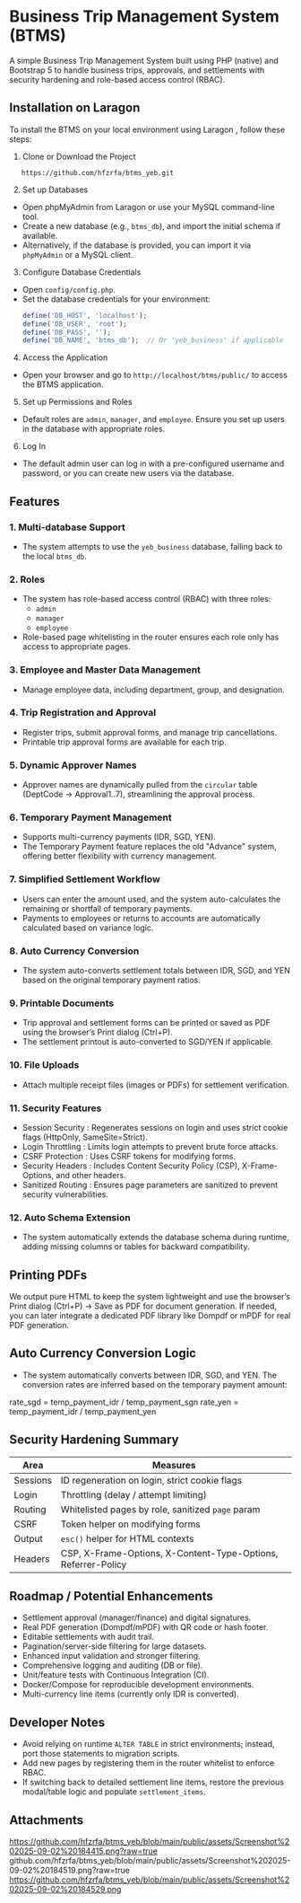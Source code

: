
# Business Trip Management System (BTMS)

A simple Business Trip Management System built using PHP (native) and Bootstrap 5 to handle business trips, approvals, and settlements with security hardening and role-based access control (RBAC).

## Installation on Laragon

To install the BTMS on your local environment using   Laragon  , follow these steps:



1.   Clone or Download the Project 
```  
   https://github.com/hfzrfa/btms_yeb.git
```

2.   Set up Databases  
   - Open   phpMyAdmin   from Laragon or use your MySQL command-line tool.
   - Create a new database (e.g., `btms_db`), and import the initial schema if available.
   - Alternatively, if the database is provided, you can import it via `phpMyAdmin` or a MySQL client.

3.   Configure Database Credentials  
   - Open `config/config.php`.
   - Set the database credentials for your environment:
     ```php
     define('DB_HOST', 'localhost');
     define('DB_USER', 'root');
     define('DB_PASS', '');
     define('DB_NAME', 'btms_db');  // Or 'yeb_business' if applicable
     ```

4.   Access the Application  
   - Open your browser and go to `http://localhost/btms/public/` to access the BTMS application.

5.   Set up Permissions and Roles  
   - Default roles are `admin`, `manager`, and `employee`. Ensure you set up users in the database with appropriate roles.

6.   Log In  
   - The default admin user can log in with a pre-configured username and password, or you can create new users via the database.


## Features

### 1.   Multi-database Support  
   - The system attempts to use the `yeb_business` database, falling back to the local `btms_db`.

### 2.   Roles  
   - The system has role-based access control (RBAC) with three roles:
     - `admin`
     - `manager`
     - `employee`
   - Role-based page whitelisting in the router ensures each role only has access to appropriate pages.

### 3.   Employee and Master Data Management  
   - Manage employee data, including department, group, and designation.

### 4.   Trip Registration and Approval  
   - Register trips, submit approval forms, and manage trip cancellations.
   - Printable trip approval forms are available for each trip.

### 5.   Dynamic Approver Names  
   - Approver names are dynamically pulled from the `circular` table (DeptCode → Approval1..7), streamlining the approval process.

### 6.   Temporary Payment Management  
   - Supports multi-currency payments (IDR, SGD, YEN).
   - The Temporary Payment feature replaces the old "Advance" system, offering better flexibility with currency management.

### 7.   Simplified Settlement Workflow  
   - Users can enter the amount used, and the system auto-calculates the remaining or shortfall of temporary payments.
   - Payments to employees or returns to accounts are automatically calculated based on variance logic.

### 8.   Auto Currency Conversion  
   - The system auto-converts settlement totals between IDR, SGD, and YEN based on the original temporary payment ratios.

### 9.   Printable Documents  
   - Trip approval and settlement forms can be printed or saved as PDF using the browser’s Print dialog (Ctrl+P).
   - The settlement printout is auto-converted to SGD/YEN if applicable.

### 10.   File Uploads  
   - Attach multiple receipt files (images or PDFs) for settlement verification.

### 11.   Security Features  
   -   Session Security  : Regenerates sessions on login and uses strict cookie flags (HttpOnly, SameSite=Strict).
   -   Login Throttling  : Limits login attempts to prevent brute force attacks.
   -   CSRF Protection  : Uses CSRF tokens for modifying forms.
   -   Security Headers  : Includes Content Security Policy (CSP), X-Frame-Options, and other headers.
   -   Sanitized Routing  : Ensures page parameters are sanitized to prevent security vulnerabilities.

### 12.   Auto Schema Extension  
   - The system automatically extends the database schema during runtime, adding missing columns or tables for backward compatibility.

## Printing PDFs

We output pure HTML to keep the system lightweight and use the browser’s Print dialog (Ctrl+P) → Save as PDF for document generation. If needed, you can later integrate a dedicated PDF library like   Dompdf   or   mPDF   for real PDF generation.

## Auto Currency Conversion Logic

- The system automatically converts between IDR, SGD, and YEN. The conversion rates are inferred based on the temporary payment amount:

rate\_sgd = temp\_payment\_idr / temp\_payment\_sgn
rate\_yen = temp\_payment\_idr / temp\_payment\_yen


## Security Hardening Summary

| Area        | Measures                                                        |
|-------------|-----------------------------------------------------------------|
|   Sessions  | ID regeneration on login, strict cookie flags                   |
|   Login     | Throttling (delay / attempt limiting)                            |
|   Routing   | Whitelisted pages by role, sanitized `page` param                |
|   CSRF      | Token helper on modifying forms                                 |
|   Output    | `esc()` helper for HTML contexts                                 |
|   Headers   | CSP, X-Frame-Options, X-Content-Type-Options, Referrer-Policy   |

## Roadmap / Potential Enhancements

- Settlement approval (manager/finance) and digital signatures.
- Real PDF generation (Dompdf/mPDF) with QR code or hash footer.
- Editable settlements with audit trail.
- Pagination/server-side filtering for large datasets.
- Enhanced input validation and stronger filtering.
- Comprehensive logging and auditing (DB or file).
- Unit/feature tests with Continuous Integration (CI).
- Docker/Compose for reproducible development environments.
- Multi-currency line items (currently only IDR is converted).

## Developer Notes

- Avoid relying on runtime `ALTER TABLE` in strict environments; instead, port those statements to migration scripts.
- Add new pages by registering them in the router whitelist to enforce RBAC.
- If switching back to detailed settlement line items, restore the previous modal/table logic and populate `settlement_items`.

## Attachments

https://github.com/hfzrfa/btms_yeb/blob/main/public/assets/Screenshot%202025-09-02%20184415.png?raw=true
github.com/hfzrfa/btms_yeb/blob/main/public/assets/Screenshot%202025-09-02%20184519.png?raw=true
https://github.com/hfzrfa/btms_yeb/blob/main/public/assets/Screenshot%202025-09-02%20184529.png



